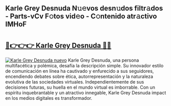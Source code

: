 ## Karle Grey Desnuda N𝚞𝚎vos desn𝚞dos filtr𝚊dos - Parts-vCv F𝚘tos vid𝚎o - C𝚘ntenido atr𝚊ctivo IMHoF

# <h2><a href="http://mb84ov.tromn.icu/?c=Karle+Grey+Desnuda">🔗👉👉👉 Karle Grey Desnuda 🔗🔗</a></h2>

[![Karle Grey Desnuda nuevo](https://i.imgur.com/pEAQMta.gif)](http://mb84ov.tromn.icu/?c=Karle+Grey+Desnuda)
Karle Grey Desnuda, una persona multifacética y polémica, desafía la descripción simple. Su innovador estilo de comunicación en línea ha cautivado y enfurecido a sus seguidores, encendiendo debates sobre ética, autorrepresentación y la naturaleza evolutiva de las sociedades virtuales. Independientemente de sus decisiones futuras, su huella en el mundo virtual es imborrable. Con un espíritu inquebrantable y un atractivo innegable, Karle Grey Desnuda impact en los medios digitales es transformador.
